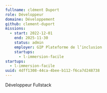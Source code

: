 ```yaml
---
fullname: clément Duport
role: Développeur
domaine: Développement
github: clement-duport
missions:
  - start: 2022-12-01
    end: 2025-11-30
    status: admin
    employer: GIP Plateforme de l’inclusion
    startups:
      - l-immersion-facile
startups:
  - l-immersion-facile
uuid: 4dff1308-44ca-4bee-b112-f6ca7d248738
---
```

Développeur Fullstack